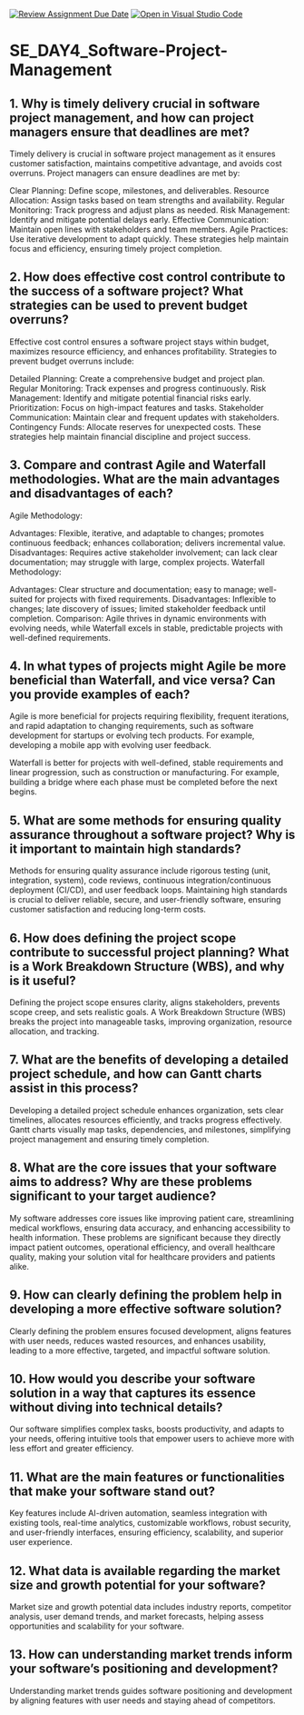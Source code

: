 [![Review Assignment Due Date](https://classroom.github.com/assets/deadline-readme-button-22041afd0340ce965d47ae6ef1cefeee28c7c493a6346c4f15d667ab976d596c.svg)](https://classroom.github.com/a/9pw6JKcu)
[![Open in Visual Studio Code](https://classroom.github.com/assets/open-in-vscode-2e0aaae1b6195c2367325f4f02e2d04e9abb55f0b24a779b69b11b9e10269abc.svg)](https://classroom.github.com/online_ide?assignment_repo_id=18939455&assignment_repo_type=AssignmentRepo)
# SE_DAY4_Software-Project-Management
## 1. Why is timely delivery crucial in software project management, and how can project managers ensure that deadlines are met?
Timely delivery is crucial in software project management as it ensures customer satisfaction, maintains competitive advantage, and avoids cost overruns. Project managers can ensure deadlines are met by:

Clear Planning: Define scope, milestones, and deliverables.
Resource Allocation: Assign tasks based on team strengths and availability.
Regular Monitoring: Track progress and adjust plans as needed.
Risk Management: Identify and mitigate potential delays early.
Effective Communication: Maintain open lines with stakeholders and team members.
Agile Practices: Use iterative development to adapt quickly.
These strategies help maintain focus and efficiency, ensuring timely project completion.
## 2. How does effective cost control contribute to the success of a software project? What strategies can be used to prevent budget overruns?
Effective cost control ensures a software project stays within budget, maximizes resource efficiency, and enhances profitability. Strategies to prevent budget overruns include:

Detailed Planning: Create a comprehensive budget and project plan.
Regular Monitoring: Track expenses and progress continuously.
Risk Management: Identify and mitigate potential financial risks early.
Prioritization: Focus on high-impact features and tasks.
Stakeholder Communication: Maintain clear and frequent updates with stakeholders.
Contingency Funds: Allocate reserves for unexpected costs. These strategies help maintain financial discipline and project success.
## 3. Compare and contrast Agile and Waterfall methodologies. What are the main advantages and disadvantages of each?
Agile Methodology:

Advantages: Flexible, iterative, and adaptable to changes; promotes continuous feedback; enhances collaboration; delivers incremental value.
Disadvantages: Requires active stakeholder involvement; can lack clear documentation; may struggle with large, complex projects.
Waterfall Methodology:

Advantages: Clear structure and documentation; easy to manage; well-suited for projects with fixed requirements.
Disadvantages: Inflexible to changes; late discovery of issues; limited stakeholder feedback until completion.
Comparison: Agile thrives in dynamic environments with evolving needs, while Waterfall excels in stable, predictable projects with well-defined requirements.
## 4. In what types of projects might Agile be more beneficial than Waterfall, and vice versa? Can you provide examples of each?
Agile is more beneficial for projects requiring flexibility, frequent iterations, and rapid adaptation to changing requirements, such as software development for startups or evolving tech products. For example, developing a mobile app with evolving user feedback.

Waterfall is better for projects with well-defined, stable requirements and linear progression, such as construction or manufacturing. For example, building a bridge where each phase must be completed before the next begins.
## 5. What are some methods for ensuring quality assurance throughout a software project? Why is it important to maintain high standards?
Methods for ensuring quality assurance include rigorous testing (unit, integration, system), code reviews, continuous integration/continuous deployment (CI/CD), and user feedback loops. Maintaining high standards is crucial to deliver reliable, secure, and user-friendly software, ensuring customer satisfaction and reducing long-term costs.
## 6. How does defining the project scope contribute to successful project planning? What is a Work Breakdown Structure (WBS), and why is it useful?
Defining the project scope ensures clarity, aligns stakeholders, prevents scope creep, and sets realistic goals. A Work Breakdown Structure (WBS) breaks the project into manageable tasks, improving organization, resource allocation, and tracking. 
## 7. What are the benefits of developing a detailed project schedule, and how can Gantt charts assist in this process?
Developing a detailed project schedule enhances organization, sets clear timelines, allocates resources efficiently, and tracks progress effectively. Gantt charts visually map tasks, dependencies, and milestones, simplifying project management and ensuring timely completion.
## 8. What are the core issues that your software aims to address? Why are these problems significant to your target audience?
My software addresses core issues like improving patient care, streamlining medical workflows, ensuring data accuracy, and enhancing accessibility to health information. These problems are significant because they directly impact patient outcomes, operational efficiency, and overall healthcare quality, making your solution vital for healthcare providers and patients alike.
## 9. How can clearly defining the problem help in developing a more effective software solution?
Clearly defining the problem ensures focused development, aligns features with user needs, reduces wasted resources, and enhances usability, leading to a more effective, targeted, and impactful software solution.
## 10. How would you describe your software solution in a way that captures its essence without diving into technical details?
 Our software simplifies complex tasks, boosts productivity, and adapts to your needs, offering intuitive tools that empower users to achieve more with less effort and greater efficiency.
## 11. What are the main features or functionalities that make your software stand out?
 Key features include AI-driven automation, seamless integration with existing tools, real-time analytics, customizable workflows, robust security, and user-friendly interfaces, ensuring efficiency, scalability, and superior user experience.
## 12. What data is available regarding the market size and growth potential for your software?
 Market size and growth potential data includes industry reports, competitor analysis, user demand trends, and market forecasts, helping assess opportunities and scalability for your software.
## 13. How can understanding market trends inform your software’s positioning and development?
 Understanding market trends guides software positioning and development by aligning features with user needs and staying ahead of competitors.
